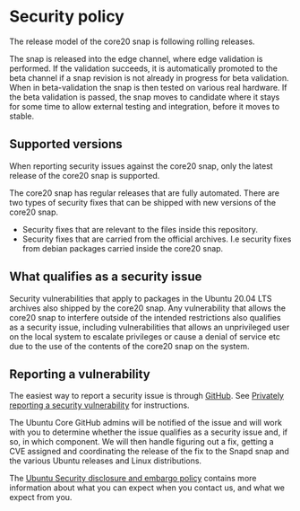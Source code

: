 # Security policy

The release model of the core20 snap is following rolling releases. 

The snap is released into the edge channel, where edge validation is performed. If the validation 
succeeds, it is automatically promoted to the beta channel if a snap revision is not already in progress 
for beta validation. When in beta-validation the snap is then tested on various real hardware. If the beta
validation is passed, the snap moves to candidate where it stays for some time to allow external testing
and integration, before it moves to stable.

## Supported versions
<!-- Include start supported versions -->
When reporting security issues against the core20 snap, only the latest 
release of the core20 snap is supported.

The core20 snap has regular releases that are fully automated. There are two 
types of security fixes that can be shipped with new versions of the core20 snap.

- Security fixes that are relevant to the files inside this repository.
- Security fixes that are carried from the official archives. I.e security fixes 
from debian packages carried inside the core20 snap.

<!-- Include end supported versions -->

## What qualifies as a security issue

Security vulnerabilities that apply to packages in the Ubuntu 20.04 LTS archives also shipped by the
core20 snap. Any vulnerability that allows the core20 snap to interfere outside 
of the intended restrictions also qualifies as a security issue, including vulnerabilities that
allows an unprivileged user on the local system to escalate privileges or cause a 
denial of service etc due to the use of the contents of the core20 snap on the system.

## Reporting a vulnerability

The easiest way to report a security issue is through
[GitHub](https://github.com/canonical/core-base/security/advisories/new). See
[Privately reporting a security
vulnerability](https://docs.github.com/en/code-security/security-advisories/guidance-on-reporting-and-writing/privately-reporting-a-security-vulnerability)
for instructions.

The Ubuntu Core GitHub admins will be notified of the issue and will work with you
to determine whether the issue qualifies as a security issue and, if so, in
which component. We will then handle figuring out a fix, getting a CVE
assigned and coordinating the release of the fix to the Snapd snap and the
various Ubuntu releases and Linux distributions.

The [Ubuntu Security disclosure and embargo
policy](https://ubuntu.com/security/disclosure-policy) contains more
information about what you can expect when you contact us, and what we
expect from you.
